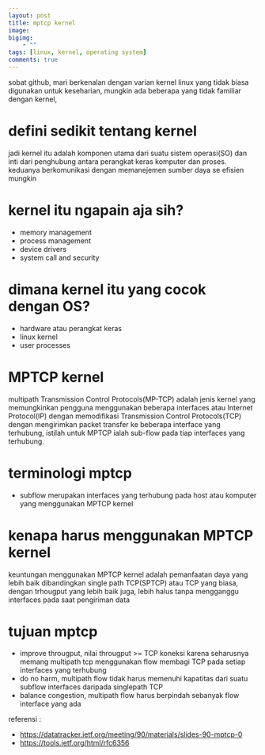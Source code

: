 ```yaml
---
layout: post
title: mptcp kernel
image: 
bigimg: 
    - ""
tags: [linux, kernel, operating system]
comments: true
---
```


sobat github, mari berkenalan dengan varian kernel linux yang tidak biasa digunakan untuk keseharian, mungkin ada beberapa yang tidak familiar dengan kernel, 

# defini sedikit tentang kernel

jadi kernel itu adalah komponen utama dari suatu sistem operasi(SO) dan inti dari penghubung antara perangkat keras komputer dan proses. keduanya berkomunikasi dengan memanejemen sumber daya se efisien mungkin

# kernel itu ngapain aja sih?
- memory management
- process management
- device drivers
- system call and security

# dimana kernel itu yang cocok dengan OS?
- hardware atau perangkat keras
- linux kernel
- user processes

# MPTCP kernel 
multipath Transmission Control Protocols(MP-TCP) adalah jenis kernel yang memungkinkan pengguna menggunakan beberapa interfaces atau Internet Protocol(IP) dengan memodifikasi Transmission Control Protocols(TCP) dengan mengirimkan packet transfer ke beberapa interface yang terhubung, istilah untuk MPTCP ialah sub-flow pada tiap interfaces yang terhubung. 

# terminologi mptcp
- subflow merupakan interfaces yang terhubung pada host atau komputer yang menggunakan MPTCP kernel

# kenapa harus menggunakan MPTCP kernel
keuntungan menggunakan MPTCP kernel adalah pemanfaatan daya yang lebih baik dibandingkan single path TCP(SPTCP) atau TCP yang biasa, dengan trhougput yang lebih baik juga, lebih halus tanpa mengganggu interfaces pada saat pengiriman data

# tujuan mptcp
- improve througput, nilai througput >= TCP koneksi karena seharusnya memang multipath tcp menggunakan flow membagi TCP pada setiap interfaces yang terhubung
- do no harm, multipath flow tidak harus memenuhi kapatitas dari suatu subflow interfaces daripada singlepath TCP 
- balance congestion, multipath flow harus berpindah sebanyak flow interface yang ada





referensi :
- https://datatracker.ietf.org/meeting/90/materials/slides-90-mptcp-0
- https://tools.ietf.org/html/rfc6356